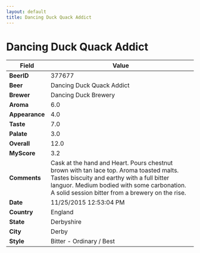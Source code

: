 ```yaml
---
layout: default
title: Dancing Duck Quack Addict
---
```


# Dancing Duck Quack Addict

| Field         | Value     |
|---------------|-----------|
| **BeerID** | 377677 |
| **Beer** | Dancing Duck Quack Addict |
| **Brewer** | Dancing Duck Brewery |
| **Aroma** | 6.0 |
| **Appearance** | 4.0 |
| **Taste** | 7.0 |
| **Palate** | 3.0 |
| **Overall** | 12.0 |
| **MyScore** | 3.2 |
| **Comments** | Cask at the hand and Heart. Pours chestnut brown with tan lace top. Aroma toasted malts. Tastes biscuity and earthy with a full bitter languor. Medium bodied with some carbonation. A solid session bitter from a brewery on the rise. |
| **Date** | 11/25/2015 12:53:04 PM |
| **Country** | England |
| **State** | Derbyshire |
| **City** | Derby |
| **Style** | Bitter - Ordinary / Best |
